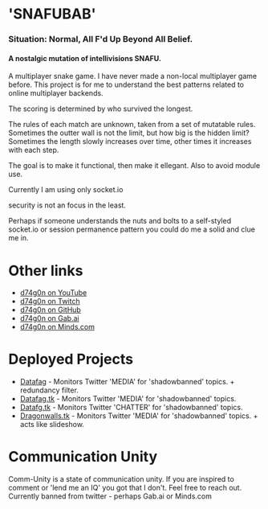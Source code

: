# 'SNAFUBAB' 
### Situation: Normal, All F'd Up Beyond All Belief.
####  A nostalgic mutation of intellivisions SNAFU.
  
  A multiplayer snake game.  I have never made a non-local multiplayer game before.
  This project is for me to understand the best patterns related to online multiplayer backends.
  
  The scoring is determined by who survived the longest.
  
  The rules of each match are unknown, taken from a set of mutatable rules.
  Sometimes the outter wall is not the limit, but how big is the hidden limit?
  Sometimes the length slowly increases over time, other times it increases with each step.
  
  The goal is to make it functional, then make it ellegant.  Also to avoid module use.
  
  Currently I am using only socket.io 
  
  security is not an focus in the least.  
  
  Perhaps if someone understands the nuts and bolts to a self-styled socket.io or session permanence pattern you could do me a solid and clue me in.
  
# Other links

* [d74g0n on YouTube](https://www.youtube.com/d74g0n/)
* [d74g0n on Twitch](https://www.youtube.com/d74g0n/)
* [d74g0n on GitHub](https://github.com/d74g0n)  
* [d74g0n on Gab.ai](https://gab.ai/d74g0n)
* [d74g0n on Minds.com](https://minds.com/d74g0n)

# Deployed Projects

* [Datafag](https://http://d74g0n.github.io/) - Monitors Twitter 'MEDIA' for 'shadowbanned' topics. + redundancy filter.
* [Datafag.tk](https://http://datafag.tk/) - Monitors Twitter 'MEDIA' for 'shadowbanned' topics.
* [Datafg.tk](https://http://datafg.tk/) - Monitors Twitter 'CHATTER' for 'shadowbanned' topics.
* [Dragonwalls.tk](https://http://dragonwalls.tk/) - Monitors Twitter 'MEDIA' for 'shadowbanned' topics. + acts like slideshow.

# Communication Unity

Comm-Unity is a state of communication unity.  If you are inspired to comment or 'lend me an IQ' you got that I don't.  Feel free to reach out.  Currently banned from twitter - perhaps Gab.ai or Minds.com 

